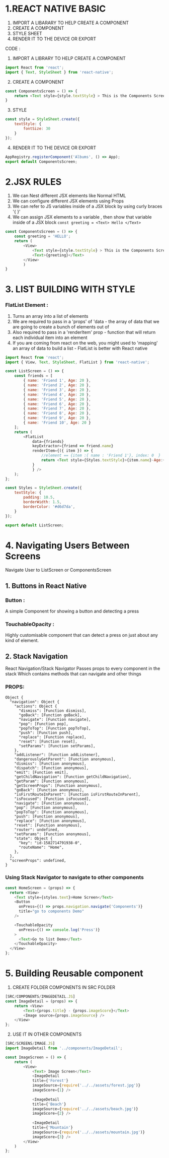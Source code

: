# 1.REACT NATIVE BASIC

1. IMPORT A LIBARARY TO HELP CREATE A COMPONENT
2. CREATE A COMPONENT
3. STYLE SHEET
4. RENDER IT TO THE DEVICE OR EXPORT

CODE  :


1. IMPORT A LIBRARY TO HELP CREATE A COMPONENT

``` javascript
import React from 'react';
import { Text, StyleSheet } from 'react-native';
```
2. CREATE A COMPONENT

``` javascript
const ComponentsScreen = () => {
    return <Text style={style.textStyle} > This is the Components Screen</Text>
}
```
3. STYLE
``` javascript
const style = StyleSheet.create({
    textStyle: {
        fontSize: 30
    }
});
```

4. RENDER IT TO THE DEVICE OR EXPORT
``` javascript
AppRegistry.registerComponent('Albums', () => App);
export default ComponentsScreen;
```

# 2.JSX RULES

1. We can Nest different JSX elements like Normal HTML
2. We can configure different JSX elements using Props	
3. We can refer to JS variables inside of a JSX block by using curly braces '{ }'
4. We can assign JSX elements to a variable , then show that variable inside of a JSX block
`const greeting = <Text> Hello </Text> `

``` javascript
const ComponentsScreen = () => {
    const greeting = 'HELLO';
    return (
        <View>
            <Text style={style.textStyle} > This is the Components Screen</Text>
            <Text>{greeting}</Text>
        </View>
        )
}
```

# 3. LIST BUILDING WITH STYLE

### FlatList Element :
1. Turns an array into a list of elements
2. We are required to pass in a 'props' of 'data - the array of data that we are going to create a bunch of elements out of
3. Also required to pass in a 'renderItem' prop - function that will return each individual item into an element
4. If you are coming from react on the web, you might used to 'mapping' an array of data to build a list - FlatList is better with React native

``` javascript
import React from 'react';
import { View, Text, StyleSheet, FlatList } from 'react-native';

const ListScreen = () => {
    const friends = [
        { name: 'Friend 1', Age: 20 },
        { name: 'Friend 2', Age: 20 },
        { name: 'Friend 3', Age: 20 },
        { name: 'Friend 4', Age: 20 },
        { name: 'Friend 5', Age: 20 },
        { name: 'Friend 6', Age: 20 },
        { name: 'Friend 7', Age: 20 },
        { name: 'Friend 8', Age: 20 },
        { name: 'Friend 9', Age: 20 },
        { name: 'Friend 10', Age: 20 }
    ];
    return (
        <FlatList
            data={friends}
            keyExtractor={friend => friend.name}
            renderItem={({ item }) => {
                //element == {item :{ name : 'Friend 1'}, index: 0  }
                return <Text style={Styles.textStyle}>{item.name}-Age:{item.Age}</Text>
            }
            } />
    );
};

const Styles = StyleSheet.create({
    textStyle: {
        padding: 10.5,
        borderWidth: 1.5,
        borderColor: '#d6d7da',
    }
});

export default ListScreen;
```



# 4. Navigating Users Between Screens

Navigate User to ListScreen or ComponentsScreen

## 1. Buttons in React Native
### Button :
A simple Component for showing a button and detecting a press
### TouchableOpacity :
Highly customisable component that can detect a press on just about any kind of element.


## 2. Stack Navigation

React Navigation/Stack Navigator Passes props to every component in the stack
Which contains methods that can navigate and other things

### PROPS: 
```
Object {
  "navigation": Object {
    "actions": Object {
      "dismiss": [Function dismiss],
      "goBack": [Function goBack],
      "navigate": [Function navigate],
      "pop": [Function pop],
      "popToTop": [Function popToTop],
      "push": [Function push],
      "replace": [Function replace],
      "reset": [Function reset],
      "setParams": [Function setParams],
    },
    "addListener": [Function addListener],
    "dangerouslyGetParent": [Function anonymous],
    "dismiss": [Function anonymous],
    "dispatch": [Function anonymous],
    "emit": [Function emit],
    "getChildNavigation": [Function getChildNavigation],
    "getParam": [Function anonymous],
    "getScreenProps": [Function anonymous],
    "goBack": [Function anonymous],
    "isFirstRouteInParent": [Function isFirstRouteInParent],
    "isFocused": [Function isFocused],
    "navigate": [Function anonymous],
    "pop": [Function anonymous],
    "popToTop": [Function anonymous],
    "push": [Function anonymous],
    "replace": [Function anonymous],
    "reset": [Function anonymous],
    "router": undefined,
    "setParams": [Function anonymous],
    "state": Object {
      "key": "id-1582714791938-0",
      "routeName": "Home",
    },
  },
  "screenProps": undefined,
}
```


### Using Stack Navigator to navigate to other components
``` javascript
const HomeScreen = (props) => {
  return <View>
    <Text style={styles.text}>Home Screen</Text>
    <Button
      onPress={() => props.navigation.navigate('Components')}
      title="go to components Demo"
    />

    <TouchableOpacity
      onPress={() => console.log('Press')}
    >
      <Text>Go to list Demo</Text>
    </TouchableOpacity>
  </View>
};
```



# 5. Building Reusable component

1. CREATE FOLDER COMPONENTS IN SRC FOLDER

``` javascript
[SRC/COMPONENTS/IMAGEDETAIL.JS]
const ImageDetail = (props) => {
    return <View>
        <Text>{props.title} - {props.imageScore}</Text>
        <Image source={props.imageSource} />
    </View>
};
```

2. USE IT IN OTHER COMPONENTS 

``` javascript
[SRC/SCREENS/IMAGE.JS]
import ImageDetail from '../components/ImageDetail';

const ImageScreen = () => {
    return (
        <View>
            <Text> Image Screen</Text>
            <ImageDetail 
            title={'Forest'} 
            imageSource={require('../../assets/forest.jpg')} 
            imageScore={1} />
            
            <ImageDetail 
            title={'Beach'} 
            imageSource={require('../../assets/beach.jpg')} 
            imageScore={2} />
            
            <ImageDetail 
            title={'Mountain'} 
            imageSource={require('../../assets/mountain.jpg')}
            imageScore={3} />
        </View>
    )
};
```

